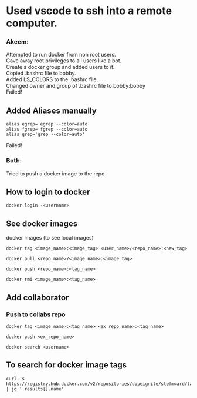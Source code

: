 # Used vscode to ssh into a remote computer.

### Akeem:
Attempted to run docker from non root users.  
Gave away root privileges to all users like a bot.  
Create a docker group and added users to it.  
Copied .bashrc file to bobby.  
Added LS_COLORS to the .bashrc file.  
Changed owner and group of .bashrc file to bobby:bobby    
Failed!  
## Added Aliases manually
```
alias egrep='egrep --color=auto'  
alias fgrep='fgrep --color=auto'  
alias grep='grep --color=auto'  
```
Failed!

### Both:
Tried to push a docker image to the repo

## How to login to docker
```
docker login -<username>
```
## See docker images
docker images (to see local images)
```
docker tag <image_name>:<image_tag> <user_name>/<repo_name>:<new_tag>
```
```
docker pull <repo_name>/<image_name>:<image_tag>
``````
```
docker push <repo_name>:<tag_name>
```
```
docker rmi <image_name>:<tag_name>
```
## Add collaborator

### Push to collabs repo

```
docker tag <image_name>:<tag_name> <ex_repo_name>:<tag_name>
```
```
docker push <ex_repo_name>
```
```
docker search <username> 
```

## To search for docker image tags
```
curl -s https://registry.hub.docker.com/v2/repositories/dopeignite/stefmward/tags | jq '.results[].name'
```
